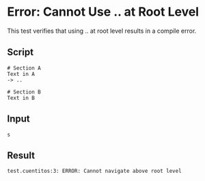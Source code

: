 # Error: Cannot Use .. at Root Level

This test verifies that using .. at root level results in a compile error.

## Script
```cuentitos
# Section A
Text in A
-> ..

# Section B
Text in B
```

## Input
```input
s
```

## Result
```result
test.cuentitos:3: ERROR: Cannot navigate above root level
```
